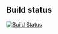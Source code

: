 Build status
------------

[![Build Status](https://api.travis-ci.org/SonarCommunity/sonar-artifact-size.svg)](https://travis-ci.org/SonarCommunity/sonar-artifact-size)
